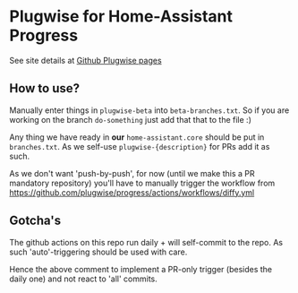 # Plugwise for Home-Assistant Progress

See site details at [Github Plugwise pages](https://plugwise.github.io/progress/)

## How to use?

Manually enter things in `plugwise-beta` into `beta-branches.txt`. So if you are working on the branch `do-something` just add that that to the file :)

Any thing we have ready in **our** `home-assistant.core` should be put in `branches.txt`. As we self-use `plugwise-{description}` for PRs add it as such.

As we don't want 'push-by-push', for now (until we make this a PR mandatory repository)  you'll have to manually trigger the workflow from https://github.com/plugwise/progress/actions/workflows/diffy.yml

## Gotcha's

The github actions on this repo run daily + will self-commit to the repo. As such 'auto'-triggering should be used with care.

Hence the above comment to implement a PR-only trigger (besides the daily one) and not react to 'all' commits.
